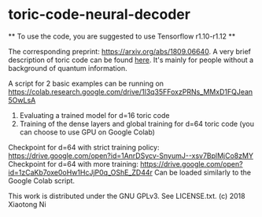 # toric-code-neural-decoder

** To use the code, you are suggested to use Tensorflow r1.10-r1.12 **

The corresponding preprint: https://arxiv.org/abs/1809.06640.
A very brief description of toric code can be found [here](https://xiaotongni.github.io/2018/11/16/classical-description-toric-code/). It's mainly for people without a background of quantum information.

A script for 2 basic examples can be running on
https://colab.research.google.com/drive/1l3q35FFoxzPRNs_MMxD1FQJean5OwLsA
  1. Evaluating a trained model for d=16 toric code
  2. Training of the dense layers and global training for d=64 toric code
(you can choose to use GPU on Google Colab)

Checkpoint for d=64 with strict training policy: https://drive.google.com/open?id=1AnrDSycv-SnyumJ--xsv7BplMjCo8zMY
Checkpoint for d=64 with more training: https://drive.google.com/open?id=1zCaKb7oxe0oHw1HcJjP0q_OShE_ZD44r
Can be loaded similarly to the Google Colab script.

This work is distributed under the GNU GPLv3. See LICENSE.txt. (c) 2018 Xiaotong Ni
